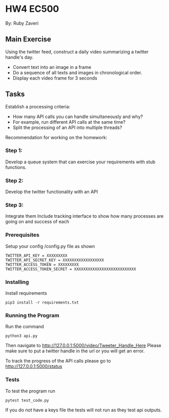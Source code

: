 # HW4 EC500
By: Ruby Zaveri

## Main Exercise
Using the twitter feed, construct a daily video summarizing a twitter handle's day.
- Convert text into an image in a frame
- Do a sequence of all texts and images in chronological order.
- Display each video frame for 3 seconds

## Tasks
Establish a processing criteria:
- How many API calls you can handle simultaneously and why?
- For example, run different API calls at the same time?
- Split the processing of an API into multiple threads?

Recommendation for working on the homework:  
### Step 1:
Develop a queue system that can exercise your requirements with stub functions.
### Step 2: 
Develop the twitter functionality with an API
### Step 3:
Integrate them
Include tracking interface to show how many processes are going on and success of each

### Prerequisites

Setup your config /config.py file as shown

```
TWITTER_API_KEY = XXXXXXXXX
TWITTER_API_SECRET_KEY = XXXXXXXXXXXXXXXXXX
TWITTER_ACCESS_TOKEN = XXXXXXXXX
TWITTER_ACCESS_TOKEN_SECRET = XXXXXXXXXXXXXXXXXXXXXXXXXXX
```

### Installing

Install requirements
```
pip3 install -r requirements.txt
```

### Running the Program
Run the command
```
python3 api.py
```
Then navigate to http://127.0.0.1:5000/video/Tweeter_Handle_Here
Please make sure to put a twitter handle in the url or you will get an error. 

To track the progress of the API calls please go to http://127.0.0.1:5000/status


### Tests

To test the program run

```
pytest test_code.py
```
If you do not have a keys file the tests will not run as they test api outputs. 
